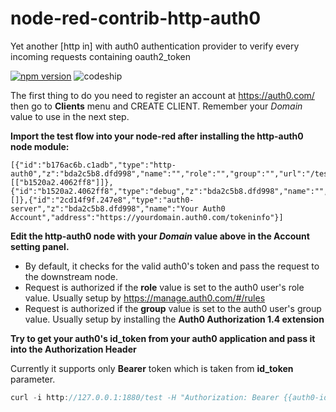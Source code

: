 # node-red-contrib-http-auth0
Yet another [http in] with auth0 authentication provider to verify every incoming requests containing oauth2_token

[![npm version](https://badge.fury.io/js/node-red-contrib-http-auth0.svg)](https://badge.fury.io/js/node-red-contrib-http-auth0) ![codeship](https://codeship.com/projects/dfcc3910-2420-0134-486b-76d3d72b136a/status?branch=master)

The first thing to do you need to register an account at https://auth0.com/ then go to **Clients** menu and CREATE CLIENT. Remember your *Domain* value to use in the next step.

**Import the test flow into your node-red after installing the http-auth0 node module:**

```
[{"id":"b176ac6b.c1adb","type":"http-auth0","z":"bda2c5b8.dfd998","name":"","role":"","group":"","url":"/test","method":"get","auth0":"2cd14f9f.247e8","x":200,"y":180,"wires":[["b1520a2.4062ff8"]]},{"id":"b1520a2.4062ff8","type":"debug","z":"bda2c5b8.dfd998","name":"","active":true,"console":"false","complete":"false","x":420,"y":180,"wires":[]},{"id":"2cd14f9f.247e8","type":"auth0-server","z":"bda2c5b8.dfd998","name":"Your Auth0 Account","address":"https://yourdomain.auth0.com/tokeninfo"}]
```

**Edit the http-auth0 node with your *Domain* value above in the Account setting panel.**

- By default, it checks for the valid auth0's token and pass the request to the downstream node.
- Request is authorized if the **role** value is set to the auth0 user's role value. Usually setup by https://manage.auth0.com/#/rules
- Request is authorized if the **group** value is set to the auth0 user's group value. Usually setup by installing the **Auth0 Authorization 1.4 extension**

**Try to get your auth0's id_token from your auth0 application and pass it into the Authorization Header**

Currently it supports only **Bearer** token which is taken from **id_token** parameter.

```javascript
curl -i http://127.0.0.1:1880/test -H "Authorization: Bearer {{auth0-id-token}}"
```

